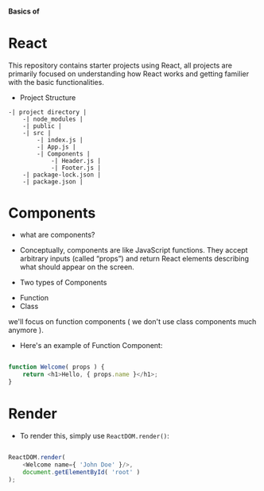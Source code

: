 #### Basics of

# React

This repository contains starter projects using React, all projects are primarily focused on understanding how React works and getting familier with the basic functionalities.

<!-- ------------------------------------------------------ -->
* Project Structure
```
-| project directory | 
    -| node_modules |
    -| public |
    -| src |
        -| index.js |
        -| App.js |
        -| Components |
            -| Header.js |
            -| Footer.js |
    -| package-lock.json |
    -| package.json |
```
<!-- ------------------------------------------------------ -->

# Components

* what are components?
- Conceptually, components are like JavaScript functions. They accept arbitrary inputs (called “props”) and return React elements describing what should appear on the screen. <!-- improve -->

* Two types of Components
- Function
- Class

we'll focus on function components ( we don't use class components much anymore ).

* Here's an example of Function Component:

```js

function Welcome( props ) {
    return <h1>Hello, { props.name }</h1>;
}

```
# Render

* To render this, simply use `ReactDOM.render()`:

```js

ReactDOM.render(
    <Welcome name={ 'John Doe' }/>,
    document.getElementById( 'root' )
);

```


